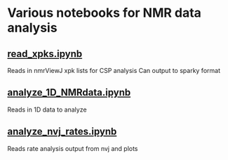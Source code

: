 # Various notebooks for NMR data analysis

## [read_xpks.ipynb](read_xpks.ipynb)
Reads in nmrViewJ xpk lists for CSP analysis
Can output to sparky format

## [analyze_1D_NMRdata.ipynb](analyze_1D_NMRdata.ipynb)
Reads in 1D data to analyze

## [analyze_nvj_rates.ipynb](analyze_nvj_rates.ipynb)
Reads rate analysis output from nvj and plots
